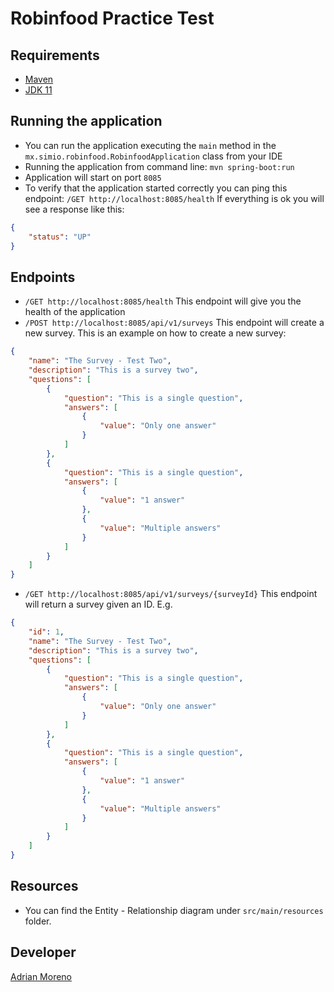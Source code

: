 # Robinfood Practice Test

## Requirements

- [Maven](https://maven.apache.org/download.cgi)
- [JDK 11](https://docs.aws.amazon.com/corretto/latest/corretto-11-ug/downloads-list.html)

## Running the application
- You can run the application executing the `main` method in the `mx.simio.robinfood.RobinfoodApplication` class from your IDE
- Running the application from command line: `mvn spring-boot:run`
- Application will start on port `8085`
- To verify that the application started correctly you can ping this endpoint: `/GET http://localhost:8085/health`
  If everything is ok you will see a response like this:
```json
{
    "status": "UP"
}
```

## Endpoints
- `/GET http://localhost:8085/health` This endpoint will give you the health of the application
- `/POST http://localhost:8085/api/v1/surveys` This endpoint will create a new survey.
  This is an example on how to create a new survey:
```json
{
    "name": "The Survey - Test Two",
    "description": "This is a survey two",
    "questions": [
        {
            "question": "This is a single question",
            "answers": [
                {
                    "value": "Only one answer"
                }
            ]
        }, 
        {
            "question": "This is a single question",
            "answers": [
                {
                    "value": "1 answer"
                },
                {
                    "value": "Multiple answers"
                }
            ]
        }
    ]
}
```
- `/GET http://localhost:8085/api/v1/surveys/{surveyId}` This endpoint will return a survey given an ID.
  E.g.
```json
{
    "id": 1,
    "name": "The Survey - Test Two",
    "description": "This is a survey two",
    "questions": [
        {
            "question": "This is a single question",
            "answers": [
                {
                    "value": "Only one answer"
                }
            ]
        },
        {
            "question": "This is a single question",
            "answers": [
                {
                    "value": "1 answer"
                },
                {
                    "value": "Multiple answers"
                }
            ]
        }
    ]
}
```



## Resources
- You can find the Entity - Relationship diagram under `src/main/resources` folder.

## Developer
[Adrian Moreno](mailto:i13120427@gmail.com)